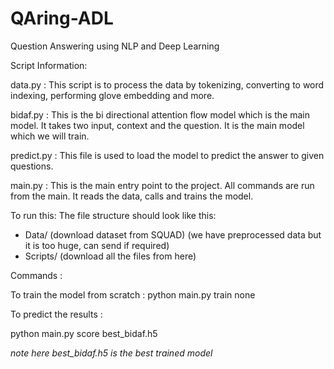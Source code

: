 # QAring-ADL
Question Answering using NLP and Deep Learning

Script Information:

data.py : This script is to process the data by tokenizing, converting to word indexing, performing glove embedding and more.

bidaf.py : This is the bi directional attention flow model which is the main model. It takes two input, context and the question. It is the main model which we will train.

predict.py : This file is used to load the model to predict the answer to given questions.

main.py : This is the main entry point to the project. All commands are run from the main. It reads the data, calls and trains the model.

To run this:
The file structure should look like this: 
  - Data/ (download dataset from SQUAD) (we have preprocessed data but it is too huge, can send if required)
  - Scripts/ (download all the files from here)
  
Commands :

To train the model from scratch :
python main.py train none

To predict the results :

python main.py score best_bidaf.h5 

*note here best_bidaf.h5 is the best trained model*
